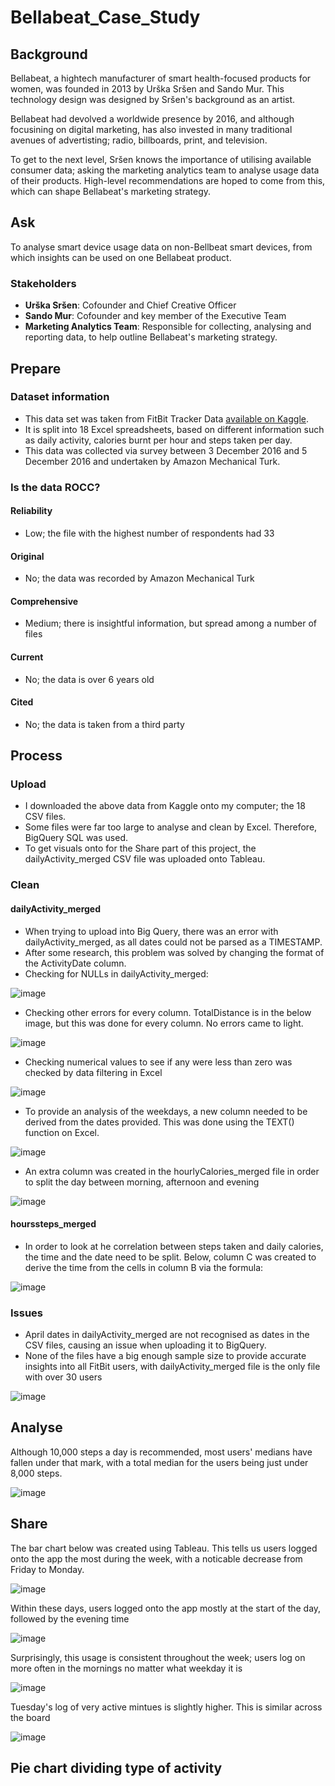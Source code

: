 # Bellabeat_Case_Study

## Background
Bellabeat, a hightech manufacturer of smart health-focused products for women, was founded in 2013 by Urška Sršen and Sando Mur. This technology design was designed by Sršen's background as an artist. 

Bellabeat had devolved a worldwide presence by 2016, and although focusining on digital marketing, has also invested in many traditional avenues of advertisting; radio, billboards, print, and television.

To get to the next level, Sršen knows the importance of utilising available consumer data; asking the marketing analytics team to analyse usage data of their products. High-level recommendations are hoped to come from this, which can shape Bellabeat's marketing strategy. 


## Ask
To analyse smart device usage data on non-Bellbeat smart devices, from which insights can be used on one Bellabeat product. 

### Stakeholders
* **Urška Sršen**: Cofounder and Chief Creative Officer
* **Sando Mur**: Cofounder and key member of the Executive Team
* **Marketing Analytics Team**: Responsible for collecting, analysing and reporting data, to help outline Bellabeat's marketing strategy.  


## Prepare
### Dataset information
* This data set was taken from FitBit Tracker Data [available on Kaggle](https://www.kaggle.com/datasets/arashnic/fitbit). 
* It is split into 18 Excel spreadsheets, based on different information such as daily activity, calories burnt per hour and steps taken per day. 
* This data was collected via survey between 3 December 2016 and 5 December 2016 and undertaken by Amazon Mechanical Turk. 

### Is the data ROCC?
#### Reliability 
*   Low; the file with the highest number of respondents had 33

#### Original
*   No; the data was recorded by Amazon Mechanical Turk

#### Comprehensive
*   Medium; there is insightful information, but spread among a number of files

#### Current
*   No; the data is over 6 years old

#### Cited
*   No; the data is taken from a third party

## Process
### Upload
* I downloaded the above data from Kaggle onto my computer; the 18 CSV files.
* Some files were far too large to analyse and clean by Excel. Therefore, BigQuery SQL was used.
* To get visuals onto for the Share part of this project, the dailyActivity_merged CSV file was uploaded onto Tableau. 

### Clean
#### dailyActivity_merged
* When trying to upload into Big Query, there was an error with dailyActivity_merged, as all dates could not be parsed as a TIMESTAMP.
* After some research, this problem was solved by changing the format of the ActivityDate column.
* Checking for NULLs in dailyActivity_merged:

![image](https://user-images.githubusercontent.com/70644015/221353831-857a78f6-f86c-4995-9679-a6bb426d219c.png)

* Checking other errors for every column. TotalDistance is in the below image, but this was done for every column. No errors came to light.

![image](https://user-images.githubusercontent.com/70644015/221354765-539fcb4b-5a0f-4266-a9e2-8ea7c9ed8471.png)

* Checking numerical values to see if any were less than zero was checked by data filtering in Excel

![image](https://user-images.githubusercontent.com/70644015/221354356-e69bd06c-3e85-4c50-bf3e-165fc30fd571.png)

* To provide an analysis of the weekdays, a new column needed to be derived from the dates provided. This was done using the TEXT() function on Excel.  

![image](https://user-images.githubusercontent.com/70644015/221354578-00db189c-7bc0-49f3-9298-a89fa78fbff0.png)

* An extra column was created in the hourlyCalories_merged file in order to split the day between morning, afternoon and evening

![image](https://user-images.githubusercontent.com/70644015/223092786-8cb27a4f-870f-465e-b370-bf8091b43d13.png)

#### hourssteps_merged
* In order to look at he correlation between steps taken and daily calories, the time and the date need to be split. Below, column C was created to derive the time from the cells in column B via the formula:

![image](https://user-images.githubusercontent.com/70644015/231221659-2f6c34d7-34ae-4366-b4ce-f4db7a2d1d29.png)


### Issues
* April dates in dailyActivity_merged are not recognised as dates in the CSV files, causing an issue when uploading it to BigQuery.
* None of the files have a big enough sample size to provide accurate insights into all FitBit users, with dailyActivity_merged file is the only file with over 30 users

![image](https://user-images.githubusercontent.com/70644015/219110913-4ea6c556-5ee8-4d74-838e-f3c4cee6296f.png)

## Analyse
Although 10,000 steps a day is recommended, most users' medians have fallen under that mark, with a total median for the users being just under 8,000 steps.

![image](https://user-images.githubusercontent.com/70644015/219617032-654ee6de-81d9-4e12-bf2f-f79a7c0847f8.png)

## Share

The bar chart below was created using Tableau. This tells us users logged onto the app the most during the week, with a noticable decrease from Friday to Monday. 

![image](https://user-images.githubusercontent.com/70644015/219111957-abe84eed-63be-41e9-8d07-8d5e4e093338.png)

Within these days, users logged onto the app mostly at the start of the day, followed by the evening time

![image](https://user-images.githubusercontent.com/70644015/234617798-34afdf96-1dbd-48da-8a29-69befa8fc572.png)

Surprisingly, this usage is consistent throughout the week; users log on more often in the mornings no matter what weekday it is

![image](https://user-images.githubusercontent.com/70644015/234619953-ec16dcfc-be5a-4f57-a747-1ba6fbbe597e.png)

Tuesday's log of very active mintues is slightly higher. This is similar across the board

![image](https://github.com/GrossG/Bellabeat_Case_Study/assets/70644015/93eae69a-fcfc-4967-b0f9-5d9d51dda7dc)


## Pie chart dividing type of activity ## 

